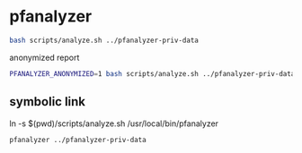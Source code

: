 # pfanalyzer

```bash
bash scripts/analyze.sh ../pfanalyzer-priv-data
```

anonymized report

```bash
PFANALYZER_ANONYMIZED=1 bash scripts/analyze.sh ../pfanalyzer-priv-data
```

## symbolic link

ln -s $(pwd)/scripts/analyze.sh /usr/local/bin/pfanalyzer

```bash
pfanalyzer ../pfanalyzer-priv-data
```
